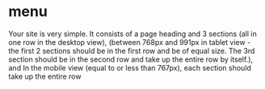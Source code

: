 # menu
Your site is very simple. It consists of a page heading and 3 sections (all in one row in the desktop view), (between 768px and 991px in  tablet view - the first 2 sections should be in the first row and be of equal size. The 3rd section should be in the second row and take up the entire row by itself.), and In the mobile view (equal to or less than 767px), each section should take up the entire row 
